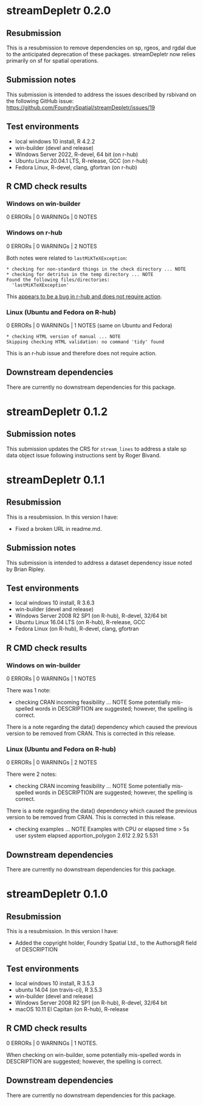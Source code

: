 # streamDepletr 0.2.0

## Resubmission
This is a resubmission to remove dependencies on sp, rgeos, and rgdal due to 
the anticipated deprecation of these packages. streamDepletr now relies primarily
on sf for spatial operations.

## Submission notes
This submission is intended to address the issues described by rsbivand on 
the following GitHub issue: https://github.com/FoundrySpatial/streamDepletr/issues/19

## Test environments
* local windows 10 install, R 4.2.2
* win-builder (devel and release)
* Windows Server 2022, R-devel, 64 bit (on r-hub)
* Ubuntu Linux 20.04.1 LTS, R-release, GCC (on r-hub)
* Fedora Linux, R-devel, clang, gfortran (on r-hub)

## R CMD check results
### Windows on win-builder
0 ERRORs | 0 WARNINGs | 0 NOTES

### Windows on r-hub
0 ERRORs | 0 WARNINGs | 2 NOTES

Both notes were related to `lastMiKTeXException`: 
```
* checking for non-standard things in the check directory ... NOTE
* checking for detritus in the temp directory ... NOTE
Found the following files/directories:
  'lastMiKTeXException'
```
This [appears to be a bug in r-hub and does not require action](https://github.com/r-hub/rhub/issues/503).

### Linux (Ubuntu and Fedora on R-hub)
0 ERRORs | 0 WARNINGs | 1 NOTES
(same on Ubuntu and Fedora)
```
* checking HTML version of manual ... NOTE
Skipping checking HTML validation: no command 'tidy' found
```
This is an r-hub issue and therefore does not require action.

## Downstream dependencies
There are currently no downstream dependencies for this package.

# streamDepletr 0.1.2

## Submission notes
This submission updates the CRS for `stream_lines` to address a stale sp data 
object issue following instructions sent by Roger Bivand.

# streamDepletr 0.1.1

## Resubmission
This is a resubmission. In this version I have:
* Fixed a broken URL in readme.md.

## Submission notes
This submission is intended to address a dataset dependency issue
 noted by Brian Ripley.

## Test environments
* local windows 10 install, R 3.6.3
* win-builder (devel and release)
* Windows Server 2008 R2 SP1 (on R-hub), R-devel, 32/64 bit
* Ubuntu Linux 16.04 LTS (on R-hub), R-release, GCC
* Fedora Linux (on R-hub), R-devel, clang, gfortran

## R CMD check results
### Windows on win-builder
0 ERRORs | 0 WARNINGs | 1 NOTES

There was 1 note:
* checking CRAN incoming feasibility ... NOTE
Some potentially mis-spelled words in DESCRIPTION are suggested;
 however, the spelling is correct.

There is a note regarding the data() dependency which caused the previous
version to be removed from CRAN. This is corrected in this release.

### Linux (Ubuntu and Fedora on R-hub)
0 ERRORs | 0 WARNINGs | 2 NOTES

There were 2 notes:
* checking CRAN incoming feasibility ... NOTE
Some potentially mis-spelled words in DESCRIPTION are suggested;
 however, the spelling is correct.

There is a note regarding the data() dependency which caused the previous
version to be removed from CRAN. This is corrected in this release.

* checking examples ... NOTE
Examples with CPU or elapsed time > 5s
                   user system elapsed
apportion_polygon 2.612   2.92   5.531

## Downstream dependencies
There are currently no downstream dependencies for this package.

# streamDepletr 0.1.0

## Resubmission
This is a resubmission. In this version I have:
* Added the copyright holder, Foundry Spatial Ltd., to the Authors@R field of DESCRIPTION

## Test environments
* local windows 10 install, R 3.5.3
* ubuntu 14.04 (on travis-ci), R 3.5.3
* win-builder (devel and release)
* Windows Server 2008 R2 SP1 (on R-hub), R-devel, 32/64 bit
* macOS 10.11 El Capitan (on R-hub), R-release

## R CMD check results
0 ERRORs | 0 WARNINGs | 1 NOTES.

When checking on win-builder, some potentially mis-spelled words in 
DESCRIPTION are suggested; however, the spelling is correct.

## Downstream dependencies
There are currently no downstream dependencies for this package.